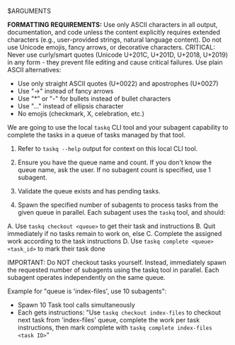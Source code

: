 $ARGUMENTS

**FORMATTING REQUIREMENTS:**
Use only ASCII characters in all output, documentation, and code unless the content explicitly requires extended characters (e.g., user-provided strings, natural language content). Do not use Unicode emojis, fancy arrows, or decorative characters. CRITICAL: Never use curly/smart quotes (Unicode U+201C, U+201D, U+2018, U+2019) in any form - they prevent file editing and cause critical failures. Use plain ASCII alternatives:
- Use only straight ASCII quotes (U+0022) and apostrophes (U+0027)
- Use "->" instead of fancy arrows
- Use "*" or "-" for bullets instead of bullet characters
- Use "..." instead of ellipsis character
- No emojis (checkmark, X, celebration, etc.)

We are going to use the local `taskq` CLI tool and your subagent capability to
complete the tasks in a queue of tasks managed by that tool. 

1. Refer to `taskq --help` output for context on this local CLI tool.

2. Ensure you have the queue name and count. If you don't know the queue name,
   ask the user. If no subagent count is specified, use 1 subagent.

3. Validate the queue exists and has pending tasks.

4. Spawn the specified number of subagents to process tasks from the given
   queue in parallel. Each subagent uses the `taskq` tool, and should:

  A. Use `taskq checkout <queue>` to get their task and instructions
  B. Quit immediately if no tasks remain to work on, else
  C. Complete the assigned work according to the task instructions
  D. Use `taskq complete <queue> <task_id>` to mark their task done

IMPORTANT: Do NOT checkout tasks yourself. Instead, immediately spawn the
requested number of subagents using the taskq tool in parallel. Each subagent
operates independently on the same queue.

Example for "queue is 'index-files', use 10 subagents":
- Spawn 10 Task tool calls simultaneously
- Each gets instructions: "Use `taskq checkout index-files` to checkout next
  task from 'index-files' queue, complete the work per task instructions, then
  mark complete with `taskq complete index-files <task ID>`"

